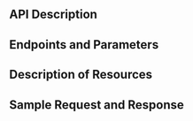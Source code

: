 ## API Description

## Endpoints and Parameters

## Description of Resources

## Sample Request and Response
